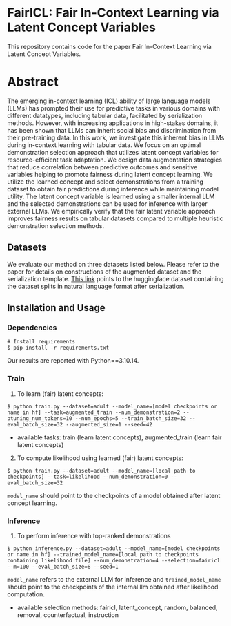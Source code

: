 # FairICL: Fair In-Context Learning via Latent Concept Variables
This repository contains code for the paper Fair In-Context Learning via Latent Concept Variables.

 # Abstract
The emerging in-context learning (ICL) ability of large language models (LLMs) has prompted their use for predictive tasks in various domains with different datatypes, including tabular data, facilitated by serialization methods. However, with increasing applications in high-stakes domains, it has been shown that LLMs can inherit social bias and discrimination from their pre-training data. In this work, we investigate this inherent bias in LLMs during in-context learning with tabular data. We focus on an optimal demonstration selection approach that utilizes latent concept variables for resource-efficient task adaptation. We design data augmentation strategies that reduce correlation between predictive outcomes and sensitive variables helping to promote fairness during latent concept learning. We utilize the learned concept and select demonstrations from a training dataset to obtain fair predictions during inference while maintaining model utility. The latent concept variable is learned using a smaller internal LLM and the selected demonstrations can be used for inference with larger external LLMs. We empirically verify that the fair latent variable approach improves fairness results on tabular datasets compared to multiple heuristic demonstration selection methods.

## Datasets
We evaluate our method on three datasets listed below. Please refer to the paper for details on constructions of the augmented dataset and the serialization template. [This link](https://onedrive.live.com/?redeem=aHR0cHM6Ly8xZHJ2Lm1zL2YvYy9jNjVmNmM5ZTM0NTY2MWUzL0VqU3dyNVRKckFKRWlsSF9CTEtPWHFJQkhuOHFnQ3R0bGpoN29PWk9VVG5QdFE%5FZT1CM1Q0bGg&id=C65F6C9E345661E3%21se4b54e9727b34dc39b502884c9887601&cid=C65F6C9E345661E3&sb=name&sd=1) points to the huggingface dataset containing the dataset splits in natural language format after serialization.

## Installation and Usage
### Dependencies
```
# Install requirements
$ pip install -r requirements.txt
```
Our results are reported with Python==3.10.14. 

### Train
1. To learn (fair) latent concepts:
```
$ python train.py --dataset=adult --model_name=[model checkpoints or name in hf] --task=augmented_train --num_demonstration=2 --ptuning_num_tokens=10 --num_epochs=5 --train_batch_size=32 --eval_batch_size=32 --augmented_size=1 --seed=42
```
- available tasks: train (learn latent concepts), augmented_train (learn fair latent concepts)

2. To compute likelihood using learned (fair) latent concepts:
```
$ python train.py --dataset=adult --model_name=[local path to checkpoints] --task=likelihood --num_demonstration=0 --eval_batch_size=32
```
`model_name` should point to the checkpoints of a model obtained after latent concept learning.

### Inference
1. To perform inference with top-ranked demonstrations
```
$ python inference.py --dataset=adult --model_name=[model checkpoints or name in hf] --trained_model_name=[local path to checkpoints containing likelihood file] --num_demonstration=4 --selection=fairicl --m=100 --eval_batch_size=8 --seed=1
```
`model_name` refers to the external LLM for inference and `trained_model_name` should point to the checkpoints of the internal llm obtained after likelihood computation.

- available selection methods: fairicl, latent_concept, random, balanced, removal, counterfactual, instruction
